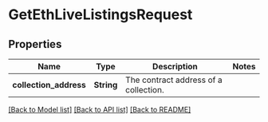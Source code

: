 # GetEthLiveListingsRequest

## Properties

Name | Type | Description | Notes
------------ | ------------- | ------------- | -------------
**collection_address** | **String** | The contract address of a collection. | 

[[Back to Model list]](../README.md#documentation-for-models) [[Back to API list]](../README.md#documentation-for-api-endpoints) [[Back to README]](../README.md)


